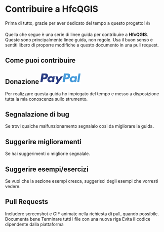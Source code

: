 # Contribuire a HfcQGIS 

Prima di tutto, grazie per aver dedicato del tempo a questo progetto! 👍

Quella che segue è una serie di linee guida per contribuire a **HfcQGIS**. Queste sono principalmente linee guida, non regole. Usa il buon senso e sentiti libero di proporre modifiche a questo documento in una pull request.

## Come puoi contribuire

## Donazione <a href="https://www.paypal.me/pigrecoinfinito" target="_blank"><img width="130" src="img/PayPal_logo.png" Title="Dona con PayPal" alt="Dona con PayPal" /></a>

Per realizzare questa guida ho impiegato del tempo e messo a disposizione tutta la mia conoscenza sullo strumento.

## Segnalazione di bug
Se trovi qualche malfunzionamento segnalalo cosi da migliorare la guida.

## Suggerire miglioramenti
Se hai suggerimenti o migliorie segnalale.

## Suggerire esempi/esercizi
Se vuoi che la sezione esempi cresca, suggerisci degli esempi che vorresti vedere.

## Pull Requests
Includere screenshot e GIF animate nella richiesta di pull, quando possibile.
Documenta bene
Terminare tutti i file con una nuova riga
Evita il codice dipendente dalla piattaforma
